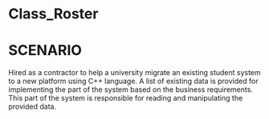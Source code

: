 # Class_Roster

# SCENARIO
Hired as a contractor to help a university migrate an existing student system to a new platform using C++ language. A list of existing data is provided for implementing the part of the system based on the business requirements. This part of the system is responsible for reading and manipulating the provided data.  

